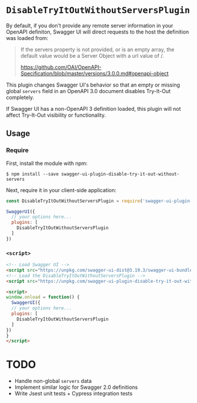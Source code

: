 # `DisableTryItOutWithoutServersPlugin`

By default, if you don't provide any remote server information in your OpenAPI definiton, Swagger UI will direct requests to the host the definition was loaded from:

> If the servers property is not provided, or is an empty array, the default value would be a Server Object with a url value of /.
> 
> https://github.com/OAI/OpenAPI-Specification/blob/master/versions/3.0.0.md#openapi-object

This plugin changes Swagger UI's behavior so that an empty or missing global `servers` field in an OpenAPI 3.0 document disables Try-It-Out completely.

If Swagger UI has a non-OpenAPI 3 definition loaded, this plugin will not affect Try-It-Out visibility or functionality.

## Usage

### Require

First, install the module with npm:
```
$ npm install --save swagger-ui-plugin-disable-try-it-out-without-servers
```

Next, require it in your client-side application:

```js
const DisableTryItOutWithoutServersPlugin = require('swagger-ui-plugin-disable-try-it-out-without-servers');

SwaggerUI({
  // your options here...
  plugins: [
    DisableTryItOutWithoutServersPlugin
  ]
})
```

### `<script>`

```html
<!-- Load Swagger UI -->
<script src="https://unpkg.com/swagger-ui-dist@3.19.3/swagger-ui-bundle.js"> </script> 
<!-- Load the DisableTryItOutWithoutServersPlugin -->
<script src="https://unpkg.com/swagger-ui-plugin-disable-try-it-out-without-servers@0.0.1-alpha.2/build/index.js"> </script>

<script>
window.onload = function() {
  SwaggerUI({
  // your options here...
  plugins: [
    DisableTryItOutWithoutServersPlugin
  ]
})
}
</script>
```

# TODO

- Handle non-global `servers` data
- Implement similar logic for Swagger 2.0 definitions
- Write Jsest unit tests + Cypress integration tests
